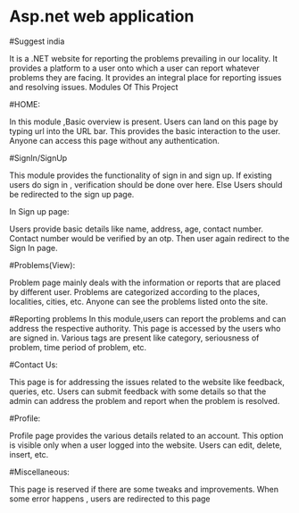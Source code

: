 # Asp.net web application


#Suggest india


It is a .NET website for reporting the problems prevailing in our locality.
It provides a platform to a user onto which a user can report whatever problems they are facing.
It provides an integral place for reporting issues and resolving issues.
Modules Of This Project


#HOME:

In this module ,Basic overview is present. Users can land on this page by typing url into the URL
bar.
This provides the basic interaction to the user.
Anyone can access this page without any authentication.


#SignIn/SignUp

  This module provides the functionality of sign in and sign up.
  If
    existing users do sign in , verification should be done over here.
  Else
    Users should be redirected to the sign up page.


In Sign up page:

  Users provide basic details like name, address, age, contact number.
  Contact number would be verified by an otp.
  Then user again redirect to the Sign In page.


#Problems(View):

  Problem page mainly deals with the information or reports that are placed by different user.
  Problems are categorized according to the places, localities, cities, etc.
  Anyone can see the problems listed onto the site.


#Reporting problems
  In this module,users can report the problems and can address the respective authority.
  This page is accessed by the users who are signed in.
  Various tags are present like category, seriousness of problem, time period of problem, etc.


#Contact Us:

  This page is for addressing the issues related to the website like feedback, queries, etc.
  Users can submit feedback with some details so that the admin can address the problem and
  report when the problem is resolved.


#Profile:

  Profile page provides the various details related to an account.
  This option is visible only when a user logged into the website.
  Users can edit, delete, insert, etc.


#Miscellaneous:

  This page is reserved if there are some tweaks and improvements.
  When some error happens , users are redirected to this page
